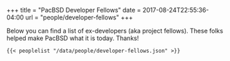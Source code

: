 +++
title = "PacBSD Developer Fellows"
date = 2017-08-24T22:55:36-04:00
url = "people/developer-fellows"
+++
<div class="well">
    Below you can find a list of ex-developers (aka project fellows). These
    folks helped make PacBSD what it is today. Thanks!

    {{< peoplelist "/data/people/developer-fellows.json" >}}
</div>
